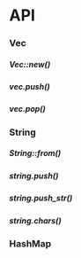 # API

### Vec

##### Vec::new()

##### vec.push()

##### vec.pop()



### String

##### String::from()

##### string.push()

##### string.push_str()

##### string.chars()



### HashMap